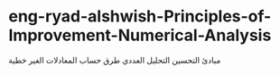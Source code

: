 # eng-ryad-alshwish-Principles-of-Improvement-Numerical-Analysis
مبادئ التحسين التحليل العددي طرق حساب المعادلات الغير خطية
